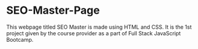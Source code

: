 # SEO-Master-Page
This webpage titled SEO Master is made using HTML and CSS. It is the 1st project given by the course provider as a part of Full Stack JavaScript Bootcamp.
